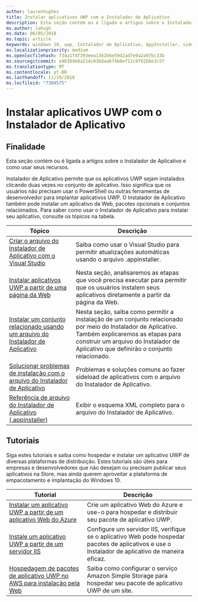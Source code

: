 ```yaml
---
author: laurenhughes
title: Instalar aplicativos UWP com o Instalador de Aplicativo
description: Esta seção contém ou é ligada a artigos sobre o Instalador de Aplicativo e como usar seus recursos.
ms.author: lahugh
ms.date: 06/05/2018
ms.topic: article
keywords: windows 10, uwp, Instalador de Aplicativo, AppInstaller, sideload, conjunto relacionado, pacotes opcionais
ms.localizationpriority: medium
ms.openlocfilehash: f3da1f4f393eea1362b6e59d2ad7e9a2a97bc33b
ms.sourcegitcommit: ed0304b8a214c03b8aab74b8ef12c9f82b8e3c5f
ms.translationtype: MT
ms.contentlocale: pt-BR
ms.lasthandoff: 11/19/2018
ms.locfileid: "7304575"
---
```

# <a name="install-uwp-apps-with-app-installer"></a>Instalar aplicativos UWP com o Instalador de Aplicativo

## <a name="purpose"></a>Finalidade
Esta seção contém ou é ligada a artigos sobre o Instalador de Aplicativo e como usar seus recursos. 

Instalador de Aplicativo permite que os aplicativos UWP sejam instalados clicando duas vezes no conjunto de aplicativo. Isso significa que os usuários não precisam usar o PowerShell ou outras ferramentas de desenvolvedor para implantar aplicativos UWP. O Instalador de Aplicativo também pode instalar um aplicativo da Web, pacotes opcionais e conjuntos relacionados. Para saber como usar o Instalador de Aplicativo para instalar seu aplicativo, consulte os tópicos na tabela.

| Tópico | Descrição |
|-------|-------------|
| [Criar o arquivo do Instalador de Aplicativo com o Visual Studio](create-appinstallerfile-vs.md)| Saiba como usar o Visual Studio para permitir atualizações automáticas usando o arquivo .appinstaller. |
| [Instalar aplicativos UWP a partir de uma página da Web](installing-UWP-apps-web.md) | Nesta seção, analisaremos as etapas que você precisa executar para permitir que os usuários instalem seus aplicativos diretamente a partir da página da Web. |
| [Instalar um conjunto relacionado usando um arquivo do Instalador de Aplicativo](install-related-set.md) | Nesta seção, saiba como permitir a instalação de um conjunto relacionado por meio do Instalador de Aplicativo. Também explicaremos as etapas para construir um arquivo do Instalador de Aplicativo que definirão o conjunto relacionado. |
| [Solucionar problemas de instalação com o arquivo do Instalador de Aplicativo](troubleshoot-appinstaller-issues.md) | Problemas e soluções comuns ao fazer sideload de aplicativos com o arquivo do Instalador de Aplicativo. |
| [Referência de arquivo do Instalador de Aplicativo (.appinstaller)](https://docs.microsoft.com/uwp/schemas/appinstallerschema/app-installer-file) | Exibir o esquema XML completo para o arquivo do Instalador de Aplicativo. |

## <a name="tutorials"></a>Tutoriais 

Siga estes tutoriais e saiba como hospedar e instalar um aplicativo UWP de diversas plataformas de distribuição. Estes tutoriais são úteis para empresas e desenvolvedores que não desejam ou precisam publicar seus aplicativos na Store, mas ainda querem aproveitar a plataforma de empacotamento e implantação do Windows 10.

| Tutorial | Descrição |
|----------|-------------|
| [Instalar um aplicativo UWP a partir de um aplicativo Web do Azure](web-install-azure.md) | Crie um aplicativo Web do Azure e use-o para hospedar e distribuir seu pacote de aplicativo UWP. |
| [Instale um aplicativo UWP a partir de um servidor IIS](web-install-IIS.md) | Configure um servidor IIS, verifique se o aplicativo Web pode hospedar pacotes de aplicativos e use o Instalador de aplicativo de maneira eficaz. |
| [Hospedagem de pacotes de aplicativo UWP no AWS para instalação pela Web](web-install-aws.md) | Saiba como configurar o serviço Amazon Simple Storage para hospedar seu pacote de aplicativo UWP de um site. |


